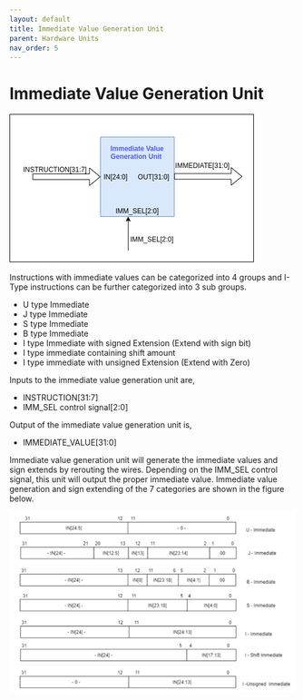 ```yaml
---
layout: default
title: Immediate Value Generation Unit
parent: Hardware Units
nav_order: 5
---
```


# Immediate Value Generation Unit

![Immediate Value Generation Unit Image](../images/hardware_units/imm_gen/imm_gen.png)

Instructions ‌‌with‌‌ immediate‌‌ values‌‌ can‌‌ be‌‌ categorized‌‌ into‌‌ 4‌‌ groups‌‌ and‌‌ I-Type‌‌ instructions‌‌ can‌‌ be‌‌ further‌ ‌categorized‌ ‌into‌ ‌3‌ ‌sub‌ ‌groups.‌

- U‌ ‌type‌ ‌Immediate‌ ‌
- J‌ ‌type‌ ‌Immediate‌‌ ‌
- S‌ ‌type‌ ‌Immediate‌ ‌
- B‌ ‌type‌ ‌Immediate‌ ‌
- I‌ ‌type‌ ‌Immediate‌ ‌with‌ ‌signed‌ ‌Extension‌ ‌(Extend‌ ‌with‌ ‌sign‌ ‌bit)‌ ‌
- I‌ ‌type‌ ‌immediate‌ ‌containing‌ ‌shift‌ ‌amount‌ ‌
- I‌ ‌type‌ ‌immediate‌ ‌with‌ ‌unsigned‌ ‌Extension‌ ‌(Extend‌ ‌with‌ ‌Zero)

Inputs‌ ‌to‌ ‌the‌ ‌immediate‌ ‌value‌ ‌generation‌ ‌unit‌ ‌are,‌ ‌

- INSTRUCTION[31:7]‌ ‌
- IMM_SEL‌ ‌control‌ ‌signal[2:0]‌

Output‌ ‌of‌ ‌the‌ ‌immediate‌ ‌value‌ ‌generation‌ ‌unit‌ ‌is,‌ ‌

- IMMEDIATE_VALUE[31:0]

Immediate ‌‌value‌‌ generation‌‌ unit‌‌ will‌‌ generate‌‌ the‌‌ immediate‌‌ values‌‌ and‌‌ sign‌‌ extends‌‌ by‌‌ rerouting‌‌ the‌ ‌wires.‌ ‌Depending‌ ‌on‌ ‌the‌ ‌IMM_SEL‌ ‌control‌ ‌signal,‌ ‌this‌ ‌unit‌ ‌will‌ ‌output‌ ‌the‌ ‌proper‌ ‌immediate‌‌ value.‌ ‌Immediate‌ ‌value‌ generation‌‌ and‌‌ sign‌‌ extending‌‌ of‌‌ the‌‌ 7‌‌ categories‌‌ are‌‌ shown‌‌ in‌‌ the‌‌ figure ‌‌below.‌

![Immediate Value Fomat](../images/hardware_units/imm_gen/imm_format.png)
